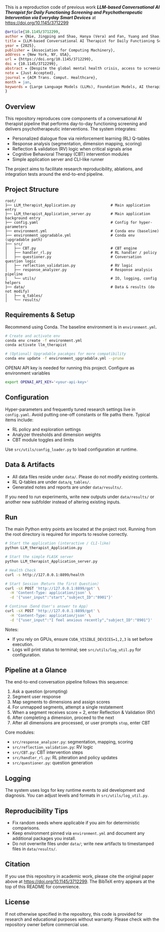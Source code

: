 This is a reproduction code of previous work ***LLM-based Conversational AI Therapist for Daily Functioning Screening and Psychotherapeutic Intervention via Everyday Smart Devices*** at <https://doi.org/10.1145/3712299>

```bibtex
@article{10.1145/3712299,
author = {Nie, Jingping and Shao, Hanya (Vera) and Fan, Yuang and Shao, Qijia and You, Haoxuan and Preindl, Matthias and Jiang, Xiaofan},
title = {LLM-based Conversational AI Therapist for Daily Functioning Screening and Psychotherapeutic Intervention via Everyday Smart Devices},
year = {2025},
publisher = {Association for Computing Machinery},
address = {New York, NY, USA},
url = {https://doi.org/10.1145/3712299},
doi = {10.1145/3712299},
abstract = {Despite the global mental health crisis, access to screenings, professionals, and treatments remains high. In collaboration with licensed psychotherapists, we propose a Conversational AI Therapist with psychotherapeutic Interventions (CaiTI), a platform that leverages large language models (LLM)s and smart devices to enable better mental health self-care. CaiTI can screen the day-to-day functioning using natural and psychotherapeutic conversations. CaiTI leverages reinforcement learning to provide personalized conversation flow. CaiTI can accurately understand and interpret user responses. When the user needs further attention during the conversation, CaiTI can provide conversational psychotherapeutic interventions, including cognitive behavioral therapy (CBT) and motivational interviewing (MI). Leveraging the datasets prepared by the licensed psychotherapists, we experiment and microbenchmark various LLMs’ performance in tasks along CaiTI's conversation flow and discuss their strengths and weaknesses. With the psychotherapists, we implement CaiTI and conduct 14-day and 24-week studies. The study results, validated by therapists, demonstrate that CaiTI can converse with users naturally, accurately understand and interpret user responses, and provide psychotherapeutic interventions appropriately and effectively. We showcase the potential of CaiTI LLMs to assist the mental therapy diagnosis and treatment and improve day-to-day functioning screening and precautionary psychotherapeutic intervention systems.},
note = {Just Accepted},
journal = {ACM Trans. Comput. Healthcare},
month = jan,
keywords = {Large Language Models (LLMs), Foundation Models, AI therapist, Psychotherapy, Everyday Smart Devices, Cognitive Behavioral Therapy, Motivational Interviewing}
}
```

## Overview

This repository reproduces core components of a conversational AI therapist pipeline that performs day-to-day functioning screening and delivers psychotherapeutic interventions. The system integrates:

- Personalized dialogue flow via reinforcement learning (RL) Q-tables
- Response analysis (segmentation, dimension mapping, scoring)
- Reflection & validation (RV) logic when critical signals arise
- Cognitive Behavioral Therapy (CBT) intervention modules
- Simple application server and CLI-like runner

The project aims to facilitate research reproducibility, ablations, and integration tests around the end-to-end pipeline.

## Project Structure

```text
root/
├── LLM_therapist_Application.py                # Main application entry
├── LLM_therapist_Application_server.py         # Main application background entry
├── config.yaml                                 # Config for hyper-parameters
├── environment.yml                             # Conda env (baseline)
├── environment_upgradable.yml                  # Conda env (upgradable path)
├── src/
│   ├── CBT.py                                  # CBT engine
│   ├── handler_rl.py                           # RL handler / policy
│   ├── questioner.py                           # Conversation question logic
│   ├── reflection_validation.py                # RV logic
│   ├── response_analyzer.py                    # Response analysis pipeline
│   └── utils/                                  # IO, logging, config helpers
├── data/                                       # Data & results (do not modify)
│   ├── q_tables/
│   └── results/
```

## Requirements & Setup

Recommend using Conda. The baseline environment is in `environment.yml`.

```bash
# Create and activate env
conda env create -f environment.yml
conda activate llm_therapist

# (Optional) Upgradable pacakges for more compatibility
conda env update -f environment_upgradable.yml --prune
```

OPENAI API key is needed for running this project. Configure as environment variables
```bash
export OPENAI_API_KEY='<your-api-key>'
```

## Configuration

Hyper-parameters and frequently tuned research settings live in `config.yaml`. Avoid putting one-off constants or file paths there. Typical items include:

- RL policy and exploration settings
- Analyzer thresholds and dimension weights
- CBT module toggles and limits

Use `src/utils/config_loader.py` to load configuration at runtime.

## Data & Artifacts

- All data files reside under `data/`. Please do not modify existing contents.
- RL Q-tables are under `data/q_tables/`.
- Generated notes and reports are under `data/results/`.

If you need to run experiments, write new outputs under `data/results/` or another new subfolder instead of altering existing inputs.

## Run

The main Python entry points are located at the project root. Running from the root directory is required for imports to resolve correctly.

```bash
# Start the application (interactive / CLI-like)
python LLM_therapist_Application.py
```
```bash
# Start the simple FLASK server
python LLM_therapist_Application_server.py

# Health Check
curl -s http://127.0.0.1:8899/health

# Start Session（Return the first Question）
curl -sX POST 'http://127.0.0.1:8899/gpt' \
  -H 'Content-Type: application/json' \
  -d '{"user_input":"start","subject_ID":"8901"}'

# Continue（Send User's answer to App）
curl -sX POST 'http://127.0.0.1:8899/gpt' \
  -H 'Content-Type: application/json' \
  -d '{"user_input":"I feel anxious recently","subject_ID":"8901"}'
```

Notes:

- If you rely on GPUs, ensure `CUDA_VISIBLE_DEVICES=1,2,3` is set before execution.
- Logs will print status to terminal; see `src/utils/log_util.py` for configuration.


## Pipeline at a Glance

The end-to-end conversation pipeline follows this sequence:

1. Ask a question (prompting)
2. Segment user response
3. Map segments to dimensions and assign scores
4. For unmapped segments, attempt a single restatement
5. When a segment receives score = 2, enter Reflection & Validation (RV)
6. After completing a dimension, proceed to the next
7. After all dimensions are processed, or user prompts `stop`, enter CBT

Core modules:

- `src/response_analyzer.py`: segmentation, mapping, scoring
- `src/reflection_validation.py`: RV logic
- `src/CBT.py`: CBT intervention steps
- `src/handler_rl.py`: RL piteration and policy updates 
- `src/questioner.py`: question generation

## Logging
The system uses logs for key runtime events to aid development and diagnosis. You can adjust levels and formats in `src/utils/log_util.py`.

## Reproducibility Tips

- Fix random seeds where applicable if you aim for deterministic comparisons.
- Keep environment pinned via `environment.yml` and document any additional packages you install.
- Do not overwrite files under `data/`; write new artifacts to timestamped files in `data/results/`.

## Citation

If you use this repository in academic work, please cite the original paper above at <https://doi.org/10.1145/3712299>. The BibTeX entry appears at the top of this README for convenience.

## License

If not otherwise specified in the repository, this code is provided for research and educational purposes without warranty. Please check with the repository owner before commercial use.



